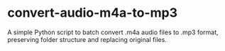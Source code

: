 # convert-audio-m4a-to-mp3
A simple Python script to batch convert .m4a audio files to .mp3 format, preserving folder structure and replacing original files.
